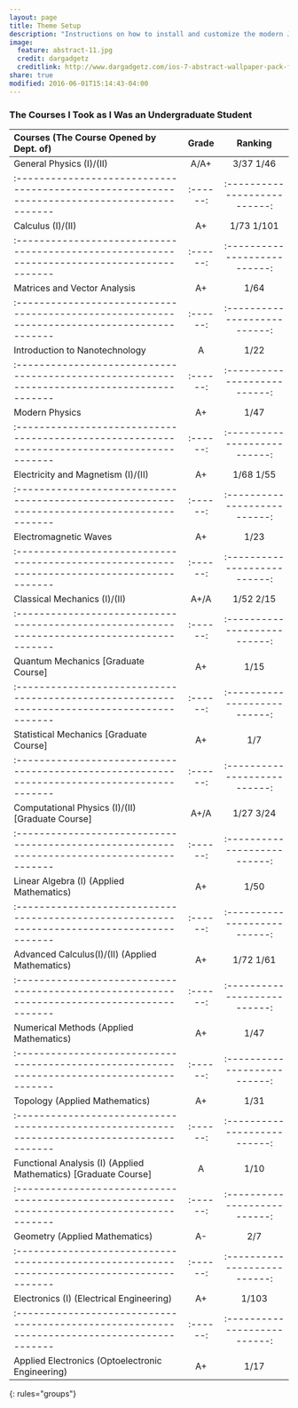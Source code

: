 ```yaml
---
layout: page
title: Theme Setup
description: "Instructions on how to install and customize the modern Jekyll theme HPSTR."
image:
  feature: abstract-11.jpg
  credit: dargadgetz
  creditlink: http://www.dargadgetz.com/ios-7-abstract-wallpaper-pack-for-iphone-5-and-ipod-touch-retina/
share: true
modified: 2016-06-01T15:14:43-04:00
---
```


### The Courses I Took as I Was an Undergraduate Student

| Courses (The Course Opened by Dept. of)                                                     |  Grade |  Ranking                   |
|:------------------------------------------------------------------------------------------- |:------:|:--------------------------:|
|General Physics (I)/(II)                                                                     |  A/A+  |  3/37  1/46                | 
|:------------------------------------------------------------------------------------------- |:------:|:--------------------------:|
|Calculus (I)/(II)                                                                            |A+      |  1/73   1/101              |
|:------------------------------------------------------------------------------------------- |:------:|:--------------------------:|
|Matrices and Vector Analysis                                                                 | A+     | 1/64                       |
|:------------------------------------------------------------------------------------------- |:------:|:--------------------------:|
|Introduction to Nanotechnology                                                               | A      | 1/22                       |
|:------------------------------------------------------------------------------------------- |:------:|:--------------------------:|
|Modern Physics                                                                               |  A+    | 1/47                       |
|:------------------------------------------------------------------------------------------- |:------:|:--------------------------:|
|Electricity and Magnetism (I)/(II)                                                           | A+     | 1/68   1/55                |
|:------------------------------------------------------------------------------------------- |:------:|:--------------------------:|
|Electromagnetic Waves                                                                        | A+     | 1/23                       |
|:------------------------------------------------------------------------------------------- |:------:|:--------------------------:|
|Classical Mechanics (I)/(II)                                                                 |  A+/A  | 1/52  2/15                 |
|:------------------------------------------------------------------------------------------- |:------:|:--------------------------:|
|Quantum Mechanics [Graduate Course]                                                          | A+     | 1/15                       |
|:------------------------------------------------------------------------------------------- |:------:|:--------------------------:|
|Statistical Mechanics [Graduate Course]                                                      | A+     | 1/7                        |
|:------------------------------------------------------------------------------------------- |:------:|:--------------------------:|
|Computational Physics (I)/(II) [Graduate Course]                                             | A+/A   | 1/27    3/24               |
|:------------------------------------------------------------------------------------------- |:------:|:--------------------------:|
|Linear Algebra (I) (Applied Mathematics)                                                     | A+     | 1/50                       |
|:------------------------------------------------------------------------------------------- |:------:|:--------------------------:|
|Advanced Calculus(I)/(II) (Applied Mathematics)                                              | A+     | 1/72  1/61                 |
|:------------------------------------------------------------------------------------------- |:------:|:--------------------------:|
|Numerical Methods (Applied Mathematics)                                                      | A+     | 1/47                       |
|:------------------------------------------------------------------------------------------- |:------:|:--------------------------:|
|Topology (Applied Mathematics)                                                               | A+     | 1/31                       |
|:------------------------------------------------------------------------------------------- |:------:|:--------------------------:|
|Functional Analysis (I) (Applied Mathematics) [Graduate Course]                              | A      | 1/10                       |
|:------------------------------------------------------------------------------------------- |:------:|:--------------------------:|
|Geometry (Applied Mathematics)                                                               | A-     | 2/7                        |
|:------------------------------------------------------------------------------------------- |:------:|:--------------------------:|
|Electronics (I) (Electrical Engineering)                                                     | A+     |   1/103                    |
|:------------------------------------------------------------------------------------------- |:------:|:--------------------------:|
|Applied Electronics (Optoelectronic Engineering)                                             | A+     |  1/17                      |
{: rules="groups"}
